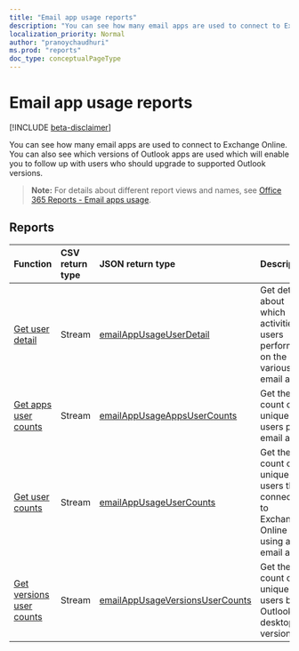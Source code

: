 ```yaml
---
title: "Email app usage reports"
description: "You can see how many email apps are used to connect to Exchange Online. You can also see which versions of Outlook apps are used which will enable you to follow up with users who should upgrade to supported Outlook versions."
localization_priority: Normal
author: "pranoychaudhuri"
ms.prod: "reports"
doc_type: conceptualPageType
---
```


# Email app usage reports

[!INCLUDE [beta-disclaimer](../../includes/beta-disclaimer.md)]

You can see how many email apps are used to connect to Exchange Online. You can also see which versions of Outlook apps are used which will enable you to follow up with users who should upgrade to supported Outlook versions.

> **Note:** For details about different report views and names, see [Office 365 Reports - Email apps usage](https://support.office.com/client/Email-apps-usage-c2ce12a2-934f-4dd4-ba65-49b02be4703d).

## Reports

| Function                                 | CSV return type | JSON return type                         | Description                              |
| :--------------------------------------- | :-------------- | :--------------------------------------- | ---------------------------------------- |
| [Get user detail](../api/reportroot-getemailappusageuserdetail.md) | Stream          | [emailAppUsageUserDetail](../resources/emailappusageuserdetail.md) | Get details about which activities users performed on the various email apps. |
| [Get apps user counts](../api/reportroot-getemailappusageappsusercounts.md) | Stream          | [emailAppUsageAppsUserCounts](../resources/emailappusageappsusercounts.md) | Get the count of unique users per email app. |
| [Get user counts](../api/reportroot-getemailappusageusercounts.md) | Stream          | [emailAppUsageUserCounts](../resources/emailappusageusercounts.md) | Get the count of unique users that connected to Exchange Online using any email app. |
| [Get versions user counts](../api/reportroot-getemailappusageversionsusercounts.md) | Stream          | [emailAppUsageVersionsUserCounts](../resources/emailappusageversionsusercounts.md) | Get the count of unique users by Outlook desktop version. |
<!--
{
  "type": "#page.annotation",
  "suppressions": [
    "Error: /api-reference/beta/resources/email-app-usage-reports.md:\r\n      Exception processing links.\r\n    System.ArgumentException: Link Definition was null. Link text: !INCLUDE [beta-disclaimer](../../includes/beta-disclaimer.md)\r\n      at ApiDoctor.Validation.DocFile.get_LinkDestinations()\r\n      at ApiDoctor.Validation.DocSet.ValidateLinks(Boolean includeWarnings, String[] relativePathForFiles, IssueLogger issues, Boolean requireFilenameCaseMatch, Boolean printOrphanedFiles)"
  ]
}
-->
